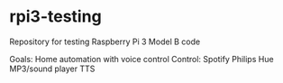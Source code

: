 # rpi3-testing
Repository for testing Raspberry Pi 3 Model B code

Goals: Home automation with voice control
Control:
    Spotify
    Philips Hue
    MP3/sound player
    TTS
